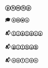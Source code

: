 ### ⓟⓗⓜⓗⓟ
#### 🎓 ⓢⓜⓦⓤ 
#### 📬 [ⓣⓘⓢⓣⓞⓡⓨ](https://0-0-0-0-0-0-0-0-0-0.tistory.com/)
#### 📬 [ⓖⓘⓣⓗⓤⓑ](https://github.com/phmhp)
#### 📬 ⓝⓞⓣⓘⓞⓝ

<!--
**             ** is a ✨ _special_ ✨ repository because its `README.md` (this file) appears on your GitHub profile.

Here are some ideas to get you started:

- 🔭 I’m currently working on ...
- 🌱 I’m currently learning ...
- 👯 I’m looking to collaborate on ...
- 🤔 I’m looking for help with ...
- 💬 Ask me about ...
- 📫 How to reach me: ...
- 😄 Pronouns: ...
- ⚡ Fun fact: ...
-->
   
